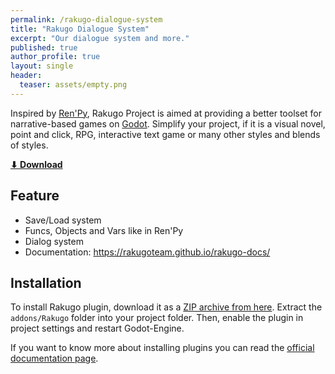 ```yaml
---
permalink: /rakugo-dialogue-system
title: "Rakugo Dialogue System"
excerpt: "Our dialogue system and more."
published: true
author_profile: true
layout: single
header:
  teaser: assets/empty.png
---
```


Inspired by [Ren'Py], Rakugo Project is aimed at providing a better toolset for narrative-based games on [Godot].
Simplify your project, if it is a visual novel, point and click, RPG, interactive text game or many other styles and blends of styles.

[**⬇ Download**](https://github.com/rakugoteam/Rakugo-Dialogue-System/releases)

## Feature

* Save/Load system
* Funcs, Objects and Vars like in Ren'Py
* Dialog system
* Documentation: <https://rakugoteam.github.io/rakugo-docs/>

## Installation

To install Rakugo plugin, download it as a [ZIP archive from here](https://github.com/rakugoteam/Rakugo-Dialogue-System/releases).
Extract the `addons/Rakugo` folder into your project folder. Then, enable the plugin in project settings and restart Godot-Engine.

If you want to know more about installing plugins you can read the
 [official documentation page](https://docs.godotengine.org/en/stable/tutorials/plugins/editor/installing_plugins.html).

[Ren'Py]: https://www.renpy.org
[Godot]: https://godotengine.org